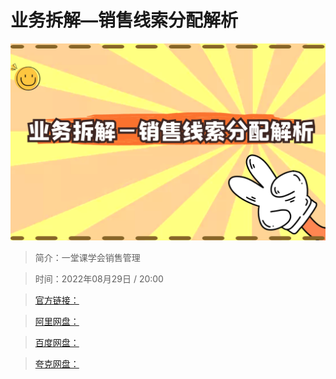# 业务拆解—销售线索分配解析

![img](../../assets/591c9df282a749a795c8b13a4412d2a6.png)

> 简介：一堂课学会销售管理

> 时间：2022年08月29日 / 20:00

> [官方链接：]()

> [阿里网盘：]()

> [百度网盘：]()

> [夸克网盘：]()
